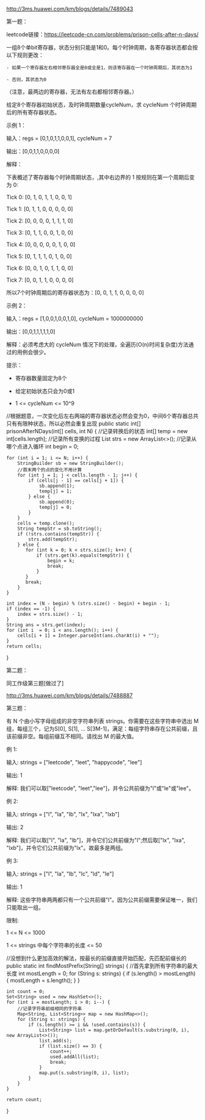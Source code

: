http://3ms.huawei.com/km/blogs/details/7489043

第一题：

leetcode链接：https://leetcode-cn.com/problems/prison-cells-after-n-days/

一组8个单bit寄存器，状态分别只能是1和0。每个时钟周期，各寄存器状态都会按以下规则更改：

    - 如果一个寄存器左右相邻寄存器全是0或全是1，则该寄存器在一个时钟周期后，其状态为1

    - 否则，其状态为0

（注意，最两边的寄存器，无法有左右都相邻寄存器。）

给定8个寄存器初始状态，及时钟周期数量cycleNum，求 cycleNum 个时钟周期后的所有寄存器状态。

示例 1：

输入：regs = [0,1,0,1,1,0,0,1], cycleNum = 7

输出：[0,0,1,1,0,0,0,0]

解释：

下表概述了寄存器每个时钟周期状态，,其中右边界的 1 按规则在第一个周期后变为 0:

Tick 0: [0, 1, 0, 1, 1, 0, 0, 1]

Tick 1: [0, 1, 1, 0, 0, 0, 0, 0]

Tick 2: [0, 0, 0, 0, 1, 1, 1, 0]

Tick 3: [0, 1, 1, 0, 0, 1, 0, 0]

Tick 4: [0, 0, 0, 0, 0, 1, 0, 0]

Tick 5: [0, 1, 1, 1, 0, 1, 0, 0]

Tick 6: [0, 0, 1, 0, 1, 1, 0, 0]

Tick 7: [0, 0, 1, 1, 0, 0, 0, 0]

所以7个时钟周期后的寄存器状态为：[0, 0, 1, 1, 0, 0, 0, 0]

示例 2：

输入：regs = [1,0,0,1,0,0,1,0], cycleNum = 1000000000

输出：[0,0,1,1,1,1,1,0]

解释：必须考虑大的 cycleNum 情况下的处理，全遍历(O(n)时间复杂度)方法通过的用例会很少。

提示：

- 寄存器数量固定为8个

- 给定初始状态只会为0或1

- 1 <= cycleNum <= 10^9

//根据题意，一次变化后左右两端的寄存器状态必然会变为0，中间6个寄存器总共只有有限种状态，所以必然会重复出现 public static int[] prisonAfterNDays(int[] cells, int N) {
//记录转换后的状态 int[] temp = new int[cells.length]; //记录所有变换的过程 List<String> strs = new ArrayList<>(); //记录从哪个点进入循环 int begin
= 0;

    for (int i = 1; i <= N; i++) {
        StringBuilder sb = new StringBuilder();
        //首末两个的点的变化不用计算
        for (int j = 1; j < cells.length - 1; j++) {
            if (cells[j - 1] == cells[j + 1]) {
                sb.append(1);
                temp[j] = 1;
            } else {
                sb.append(0);
                temp[j] = 0;
            }
        }
        cells = temp.clone();
        String tempStr = sb.toString();
        if (!strs.contains(tempStr)) {
            strs.add(tempStr);
        } else {
           for (int k = 0; k < strs.size(); k++) {
               if (strs.get(k).equals(tempStr)) {
                   begin = k;
                   break;
               }
           }
           break;
        }
    }

    int index = (N - begin) % (strs.size() - begin) + begin - 1;
    if (index == -1) {
        index = strs.size() - 1;
    }
    String ans = strs.get(index);
    for (int i  = 0; i < ans.length(); i++) {
        cells[i + 1] = Integer.parseInt(ans.charAt(i) + "");
    }
    return cells;

}

第二题：

同工作级第三题[做过了]

http://3ms.huawei.com/km/blogs/details/7488887

第三题：

有 N 个由小写字母组成的非空字符串列表 strings。你需要在这些字符串中选出 M 组，每组三个，记为S[0], S[1], ... S[3M-1]，满足：每组字符串存在公共前缀，且该前缀非空。每组前缀互不相同。请找出 M 的最大值。

例 1:

输入: strings = ["leetcode", "leet", "happycode", "lee"]

输出: 1

解释: 我们可以取["leetcode", "leet","lee"]，并令公共前缀为"l"或"le"或"lee"。

例 2:

输入: strings = ["l", "la", "lb", "lx", "lxa", "lxb"]

输出: 2

解释: 我们可以取["l", "la", "lb"]，并令它们公共前缀为"l";然后取["lx", "lxa", "lxb"]，并令它们公共前缀为"lx"。故最多是两组。

例 3:

输入: strings = ["l", "la", "lb", "lc", "ld", "le"]

输出: 1

解释: 这些字符串两两都只有一个公共前缀"l"。因为公共前缀需要保证唯一，我们只能取出一组。

限制:

1 <= N <= 1000

1 <= strings 中每个字符串的长度 <= 50

//没想到什么更加高效的解法，按最长的前缀直接开始匹配，先匹配前缀长的 public static int findMostPrefix(String[] strings) { //首先拿到所有字符串的最大长度 int mostLength
= 0; for (String s: strings) { if (s.length() > mostLength) { mostLength = s.length(); } }

    int count = 0;
    Set<String> used = new HashSet<>();
    for (int i = mostLength; i > 0; i--) {
        //记录字符串前缀相同的字符串
        Map<String, List<String>> map = new HashMap<>();
        for (String s: strings) {
            if (s.length() >= i && !used.contains(s)) {
                List<String> list = map.getOrDefault(s.substring(0, i), new ArrayList<>());
                list.add(s);
                if (list.size() == 3) {
                    count++;
                    used.addAll(list);
                    break;
                }
                map.put(s.substring(0, i), list);
            }
        }
    }

    return count;

}
